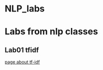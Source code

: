 # NLP_labs
<h1>Labs from nlp classes</h1>
<h2>Lab01 tfidf</h2>
<a href="https://habr.com/ru/companies/otus/articles/755772/">page about tf-idf</a>
